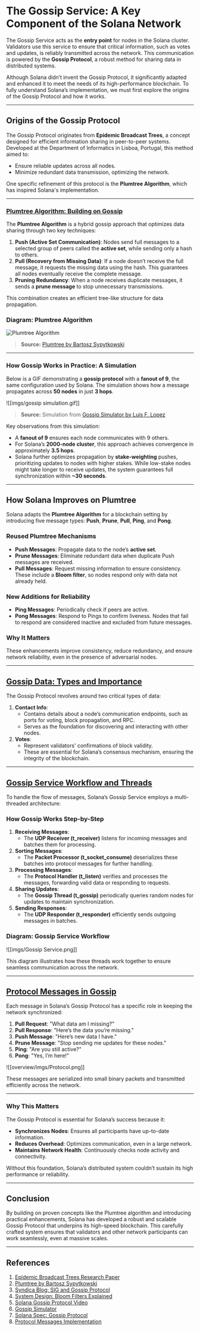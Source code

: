 # **The Gossip Service: A Key Component of the Solana Network**

The Gossip Service acts as the **entry point** for nodes in the Solana cluster. Validators use this service to ensure that critical information, such as votes and updates, is reliably transmitted across the network. This communication is powered by the **Gossip Protocol**, a robust method for sharing data in distributed systems.

Although Solana didn’t invent the Gossip Protocol, it significantly adapted and enhanced it to meet the needs of its high-performance blockchain. To fully understand Solana’s implementation, we must first explore the origins of the Gossip Protocol and how it works.

---

## **Origins of the Gossip Protocol**

The Gossip Protocol originates from **Epidemic Broadcast Trees**, a concept designed for efficient information sharing in peer-to-peer systems. Developed at the Department of Informatics in Lisboa, Portugal, this method aimed to:

- Ensure reliable updates across all nodes.
- Minimize redundant data transmission, optimizing the network.

One specific refinement of this protocol is the **Plumtree Algorithm**, which has inspired Solana's implementation.

---

### **[Plumtree Algorithm: Building on Gossip](#plumtree-algorithm)**

The **Plumtree Algorithm** is a hybrid gossip approach that optimizes data sharing through two key techniques:

1. **Push (Active Set Communication)**: Nodes send full messages to a selected group of peers called the **active set**, while sending only a hash to others.
2. **Pull (Recovery from Missing Data)**: If a node doesn’t receive the full message, it requests the missing data using the hash. This guarantees all nodes eventually receive the complete message.
3. **Pruning Redundancy**: When a node receives duplicate messages, it sends a **prune message** to stop unnecessary transmissions.

This combination creates an efficient tree-like structure for data propagation.

### **Diagram: Plumtree Algorithm**

![Plumtree Algorithm](imgs/tree-construction.gif)

> **Source:** [Plumtree by Bartosz Sypytkowski](https://www.bartoszsypytkowski.com/plumtree/)

---

### **How Gossip Works in Practice: A Simulation**

Below is a GIF demonstrating a **gossip protocol** with a **fanout of 9**, the same configuration used by Solana. The simulation shows how a message propagates across **50 nodes** in just **3 hops**.

![[imgs/gossip simulation.gif]]

> **Source:** Simulation from [Gossip Simulator by Luis F. Lopez](https://flopezluis.github.io/gossip-simulator/)

Key observations from this simulation:

- A **fanout of 9** ensures each node communicates with 9 others.
- For Solana’s **2000-node cluster**, this approach achieves convergence in approximately **3.5 hops**.
- Solana further optimizes propagation by **stake-weighting** pushes, prioritizing updates to nodes with higher stakes. While low-stake nodes might take longer to receive updates, the system guarantees full synchronization within **~30 seconds**.

---

## **How Solana Improves on Plumtree**

Solana adapts the **Plumtree Algorithm** for a blockchain setting by introducing five message types: **Push**, **Prune**, **Pull**, **Ping**, and **Pong**.

### **Reused Plumtree Mechanisms**

- **Push Messages**: Propagate data to the node’s **active set**.
- **Prune Messages**: Eliminate redundant data when duplicate Push messages are received.
- **Pull Messages**: Request missing information to ensure consistency. These include a **Bloom filter**, so nodes respond only with data not already held.

### **New Additions for Reliability**

- **Ping Messages**: Periodically check if peers are active.
- **Pong Messages**: Respond to Pings to confirm liveness. Nodes that fail to respond are considered inactive and excluded from future messages.

### **Why It Matters**

These enhancements improve consistency, reduce redundancy, and ensure network reliability, even in the presence of adversarial nodes.

---

## **[Gossip Data: Types and Importance](#gossip-data-types-and-importance)**

The Gossip Protocol revolves around two critical types of data:

1. **Contact Info**:
   - Contains details about a node’s communication endpoints, such as ports for voting, block propagation, and RPC.
   - Serves as the foundation for discovering and interacting with other nodes.
2. **Votes**:
   - Represent validators' confirmations of block validity.
   - These are essential for Solana’s consensus mechanism, ensuring the integrity of the blockchain.

---

## **[Gossip Service Workflow and Threads](#gossip-service-workflow-and-threads)**

To handle the flow of messages, Solana’s Gossip Service employs a multi-threaded architecture:

### **How Gossip Works Step-by-Step**

1. **Receiving Messages**:
   - The **UDP Receiver (t_receiver)** listens for incoming messages and batches them for processing.
2. **Sorting Messages**:
   - The **Packet Processor (t_socket_consume)** deserializes these batches into protocol messages for further handling.
3. **Processing Messages**:
   - The **Protocol Handler (t_listen)** verifies and processes the messages, forwarding valid data or responding to requests.
4. **Sharing Updates**:
   - The **Gossip Thread (t_gossip)** periodically queries random nodes for updates to maintain synchronization.
5. **Sending Responses**:
   - The **UDP Responder (t_responder)** efficiently sends outgoing messages in batches.

### **Diagram: Gossip Service Workflow**

![[imgs/Gossip Service.png]]

This diagram illustrates how these threads work together to ensure seamless communication across the network.

---

## **[Protocol Messages in Gossip](#protocol-messages-in-gossip)**

Each message in Solana’s Gossip Protocol has a specific role in keeping the network synchronized:

1. **Pull Request**: "What data am I missing?"
2. **Pull Response**: "Here’s the data you’re missing."
3. **Push Message**: "Here’s new data I have."
4. **Prune Message**: "Stop sending me updates for these nodes."
5. **Ping**: "Are you still active?"
6. **Pong**: "Yes, I’m here!"

![[overview/imgs/Protocol.png]]

These messages are serialized into small binary packets and transmitted efficiently across the network.

---

### **Why This Matters**

The Gossip Protocol is essential for Solana’s success because it:

- **Synchronizes Nodes**: Ensures all participants have up-to-date information.
- **Reduces Overhead**: Optimizes communication, even in a large network.
- **Maintains Network Health**: Continuously checks node activity and connectivity.

Without this foundation, Solana’s distributed system couldn’t sustain its high performance or reliability.

---

## **Conclusion**

By building on proven concepts like the Plumtree algorithm and introducing practical enhancements, Solana has developed a robust and scalable Gossip Protocol that underpins its high-speed blockchain. This carefully crafted system ensures that validators and other network participants can work seamlessly, even at massive scales.

---

## **References**

1. [Epidemic Broadcast Trees Research Paper](https://www.dpss.inesc-id.pt/~ler/reports/srds07.pdf)
2. [Plumtree by Bartosz Sypytkowski](https://www.bartoszsypytkowski.com/plumtree/)
3. [Syndica Blog: SIG and Gossip Protocol](https://blog.syndica.io/introducing-sig-by-syndica-an-rps-focused-solana-validator-client-written-in-zig/#sigs-first-component-gossip-protocol)
4. [System Design: Bloom Filters Explained](https://systemdesign.one/bloom-filters-explained/)
5. [Solana Gossip Protocol Video](https://www.youtube.com/watch?v=Q8jwcTr7VXI&ab_channel=Solana)
6. [Gossip Simulator](https://flopezluis.github.io/gossip-simulator/)
7. [Solana Spec: Gossip Protocol](https://github.com/eigerco/solana-spec/blob/main/gossip-protocol-spec.md)
8. [Protocol Messages Implementation](https://github.com/anza-xyz/agave/blob/d131c2b92b799738a4067e426c9f558ea4cbf41f/gossip/src/protocol.rs#L53)
